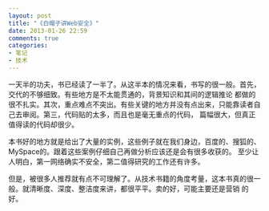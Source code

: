 ```yaml
---
layout: post
title: "《白帽子讲Web安全》"
date: 2013-01-26 22:59
comments: true
categories: 
- 笔记
- 技术
---
```


一天半的功夫，书已经读了一半了。从这半本的情况来看，书写的很一般。首先，交代的不够细致。有些地方是不太能贯通的，背景知识和其间的逻辑推论 
都做的很不扎实。其次，重点难点不突出。有些关键的地方并没有点出来，只能靠读者自己去审阅。第三，代码贴的太多，而且也是毫无重点的代码，
篇幅很大，但真正值得读的代码却很少。

本书好的地方就是给出了大量的实例，这些例子就在我们身边，百度的、搜狐的、MySpace的。跟着这些案例仔细自己再做分析应该还是会有很多收获的。
至少让人明白，第一网络确实不安全，第二值得研究的工作还有许多。

但是，被很多人推荐就有点不可理解了。从技术书籍的角度考量，这本书真的很一般。就清晰度、深度、整洁度来讲，都很平平。卖的好，可能主要还是营销
的好。

<script src="https://gist.github.com/f801d7015715f6f10098.js"></script>
